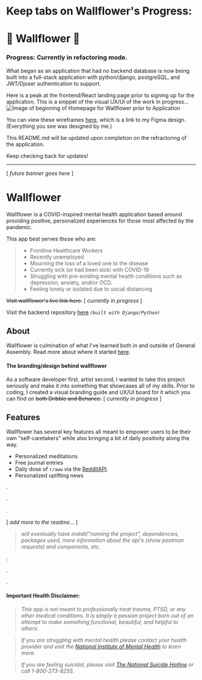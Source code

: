 # Keep tabs on Wallflower's Progress:

# :blossom: Wallflower :blossom:

### Progress: Currently in refactoring mode.

What began as an application that had no backend database is now being built into a full-stack application with python/django, postgreSQL, and JWT/Djoser authentication to support.

Here is a peak at the frontend/React landing page prior to signing up for the application. This is a snippet of the visual UX/UI of the work in progress...
![Image of beginning of Homepage for Wallflower prior to Application](https://i.ibb.co/L6yHW16/Home-Page-Peak.png)

You can view these wireframes [here](https://www.figma.com/file/j5MhaL5vLUckgi5mOKQwRB/%F0%9F%8C%BC-%F0%9F%8C%BC-%F0%9F%8C%BC?node-id=197%3A22), which is a link to my Figma design. (Everything you see was designed by me.)

This README.md will be updated upon completion on the refractoring of the application.

Keep checking back for updates!

---

[ *future banner goes here* ]

# Wallflower

Wallflower is a COVID-inspired mental health application based around providing positive, personalized experiences for those most affected by the pandemic.

This app best serves those who are:

> - Frontline Healthcare Workers
> - Recently unemployed
> - Mourning the loss of a loved one to the disease
> - Currently sick (or had been sick) with COVID-19
> - Struggling with pre-existing mental health conditions such as depression, anxiety, and/or OCD.
> - Feeling lonely or isolated due to social distancing

~~Visit wallflower's live link here.~~ [ *currently in progress* ]

Visit the backend repository [here](https://github.com/michellecgude/wallflower_server) _`(built with Django/Python)`_

## About

Wallflower is culmination of what I've learned both in and outside of General Assembly. Read more about where it started [here](https://www.linkedin.com/pulse/how-covid-taught-me-heal-inspired-code-showed-we-have-michelle-gude/).

#### The branding/design behind wallflower

As a software developer first, artist second, I wanted to take this project seriously and make it into something that showcases all of my skills. Prior to coding, I created a visual branding guide and UX/UI board for it which you can find on ~~both Dribble and Behance.~~ [ *currently in progress* ]

## Features

Wallflower has several key features all meant to empower users to be their own "self-caretakers" while also bringing a bit of daily positivity along the way.

- Personalized meditations
- Free journal entries
- Daily dose of `r/aww` via the [RedditAPI](https://www.reddit.com/dev/api/).
- Personalized uplifting news

.

.

.

[ *add more to the readme*... ]

> _will eventually have install/"running the project", dependencies, packages used, more information about the api's (show postman requests) and components, etc._

.

.

.

#### Important Health Disclaimer:

> _This app is not meant to professionally treat trauma, PTSD, or any other medical conditions. It is simply a passion project born out of an attempt to make something functional, beautiful, and helpful to others._

> _If you are struggling with mental health please contact your health provider and visit the [National Institute of Mental Health](https://www.nimh.nih.gov/index.shtml) to learn more._

> _If you are feeling suicidal, please visit [The National Suicide Hotline](https://suicidepreventionlifeline.org/talk-to-someone-now/) or call 1-800-273-8255._
